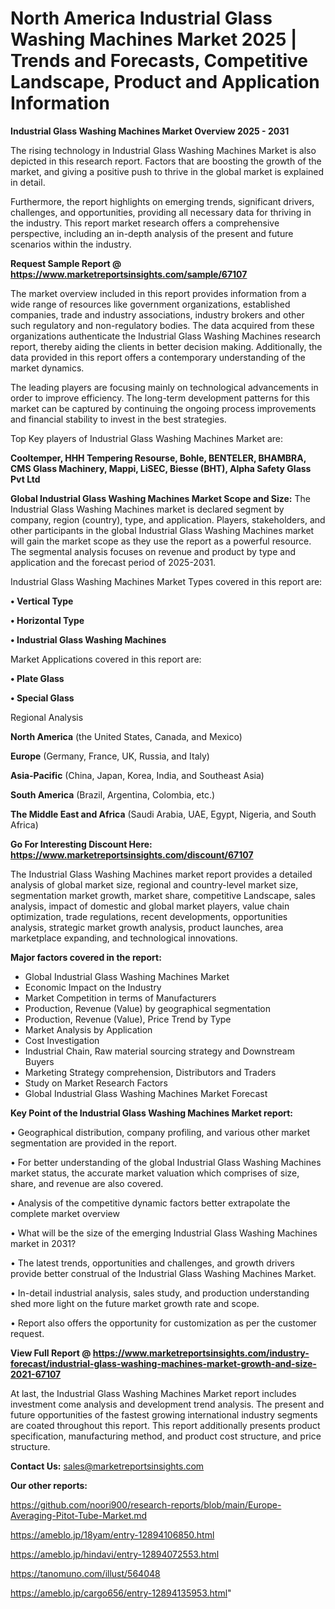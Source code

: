 # North America Industrial Glass Washing Machines Market 2025 | Trends and Forecasts, Competitive Landscape, Product and Application Information

<Strong> Industrial Glass Washing Machines Market Overview 2025 - 2031</strong>

The rising technology in Industrial Glass Washing Machines Market is also depicted in this research report. Factors that are boosting the growth of the market, and giving a positive push to thrive in the global market is explained in detail.

Furthermore, the report highlights on emerging trends, significant drivers, challenges, and opportunities, providing all necessary data for thriving in the industry. This report market research offers a comprehensive perspective, including an in-depth analysis of the present and future scenarios within the industry.

<strong>Request Sample Report @ <a href=https://www.marketreportsinsights.com/sample/67107>https://www.marketreportsinsights.com/sample/67107</a></strong>

The market overview included in this report provides information from a wide range of resources like government organizations, established companies, trade and industry associations, industry brokers and other such regulatory and non-regulatory bodies. The data acquired from these organizations authenticate the Industrial Glass Washing Machines research report, thereby aiding the clients in better decision making. Additionally, the data provided in this report offers a contemporary understanding of the market dynamics.

The leading players are focusing mainly on technological advancements in order to improve efficiency. The long-term development patterns for this market can be captured by continuing the ongoing process improvements and financial stability to invest in the best strategies.

Top Key players of Industrial Glass Washing Machines Market are:

<strong>Cooltemper, HHH Tempering Resourse, Bohle, BENTELER, BHAMBRA, CMS Glass Machinery, Mappi, LiSEC, Biesse (BHT), Alpha Safety Glass Pvt Ltd</strong>

<strong><b>Global Industrial Glass Washing Machines Market Scope and Size:</b></strong>
The Industrial Glass Washing Machines market is declared segment by company, region (country), type, and application. Players, stakeholders, and other participants in the global Industrial Glass Washing Machines market will gain the market scope as they use the report as a powerful resource. The segmental analysis focuses on revenue and product by type and application and the forecast period of 2025-2031.

Industrial Glass Washing Machines Market Types covered in this report are:

<strong>• Vertical Type

• Horizontal Type

• Industrial Glass Washing Machines</strong>

Market Applications covered in this report are:

<strong>• Plate Glass

• Special Glass</strong> 

Regional Analysis

<strong>North America</strong> (the United States, Canada, and Mexico)

<strong>Europe</strong> (Germany, France, UK, Russia, and Italy)

<strong>Asia-Pacific</strong> (China, Japan, Korea, India, and Southeast Asia)

<strong>South America</strong> (Brazil, Argentina, Colombia, etc.)

<strong>The Middle East and Africa</strong> (Saudi Arabia, UAE, Egypt, Nigeria, and South Africa)

<strong>Go For Interesting Discount Here: <a href=https://www.marketreportsinsights.com/discount/67107>https://www.marketreportsinsights.com/discount/67107</a></strong>

The Industrial Glass Washing Machines market report provides a detailed analysis of global market size, regional and country-level market size, segmentation market growth, market share, competitive Landscape, sales analysis, impact of domestic and global market players, value chain optimization, trade regulations, recent developments, opportunities analysis, strategic market growth analysis, product launches, area marketplace expanding, and technological innovations.

<strong><b>Major factors covered in the report:</b></strong>
<ul>
  <li>Global Industrial Glass Washing Machines Market </li>
  <li>Economic Impact on the Industry</li>
  <li>Market Competition in terms of Manufacturers</li>
  <li>Production, Revenue (Value) by geographical segmentation</li>
  <li>Production, Revenue (Value), Price Trend by Type</li>
  <li>Market Analysis by Application</li>
  <li>Cost Investigation</li>
  <li>Industrial Chain, Raw material sourcing strategy and Downstream Buyers</li>
  <li>Marketing Strategy comprehension, Distributors and Traders</li>
  <li>Study on Market Research Factors</li>
  <li>Global Industrial Glass Washing Machines Market Forecast</li>
</ul>

<strong><b>Key Point of the Industrial Glass Washing Machines Market report:</b></strong>

• Geographical distribution, company profiling, and various other market segmentation are provided in the report.

• For better understanding of the global Industrial Glass Washing Machines market status, the accurate market valuation which comprises of size, share, and revenue are also covered.

• Analysis of the competitive dynamic factors better extrapolate the complete market overview

• What will be the size of the emerging Industrial Glass Washing Machines market in 2031?

• The latest trends, opportunities and challenges, and growth drivers provide better construal of the Industrial Glass Washing Machines Market.

• In-detail industrial analysis, sales study, and production understanding shed more light on the future market growth rate and scope.

• Report also offers the opportunity for customization as per the customer request.

<strong><b>View Full Report @ <a href=https://www.marketreportsinsights.com/industry-forecast/industrial-glass-washing-machines-market-growth-and-size-2021-67107>https://www.marketreportsinsights.com/industry-forecast/industrial-glass-washing-machines-market-growth-and-size-2021-67107</a></b></strong>


At last, the Industrial Glass Washing Machines Market report includes investment come analysis and development trend analysis. The present and future opportunities of the fastest growing international industry segments are coated throughout this report. This report additionally presents product specification, manufacturing method, and product cost structure, and price structure.

<strong>Contact Us:</strong>
sales@marketreportsinsights.com

<strong>Our other reports:</strong>

<a href=https://github.com/noori900/research-reports/blob/main/Europe-Averaging-Pitot-Tube-Market.md>https://github.com/noori900/research-reports/blob/main/Europe-Averaging-Pitot-Tube-Market.md</a>

<a href=https://ameblo.jp/18yam/entry-12894106850.html>https://ameblo.jp/18yam/entry-12894106850.html</a>

<a href=https://ameblo.jp/hindavi/entry-12894072553.html>https://ameblo.jp/hindavi/entry-12894072553.html</a>

<a href=https://tanomuno.com/illust/564048>https://tanomuno.com/illust/564048</a>

<a href=https://ameblo.jp/cargo656/entry-12894135953.html>https://ameblo.jp/cargo656/entry-12894135953.html</a>"
